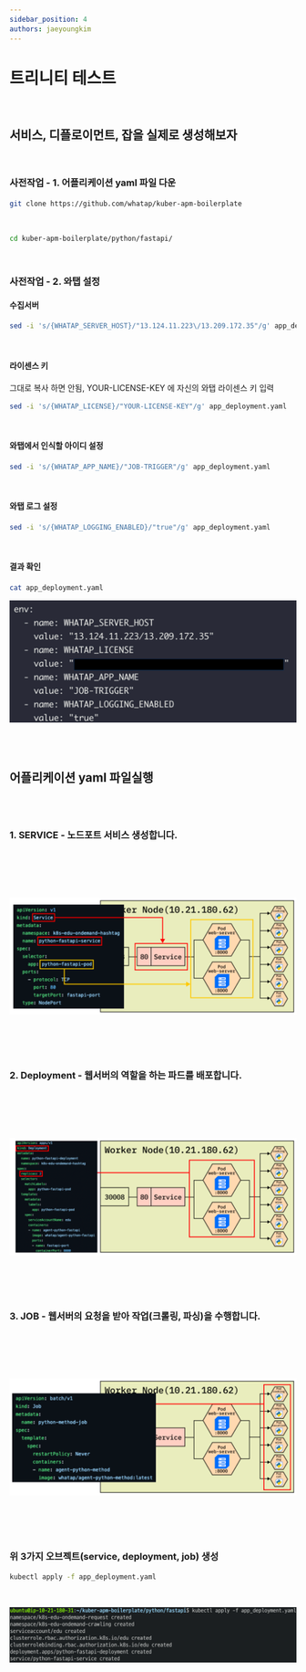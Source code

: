 ```yaml
---
sidebar_position: 4
authors: jaeyoungkim
---
```



# 트리니티 테스트
<br/>

## 서비스, 디플로이먼트, 잡을 실제로 생성해보자
<br/>

### 사전작업 - 1. 어플리케이션 yaml 파일 다운
```bash
git clone https://github.com/whatap/kuber-apm-boilerplate
```
<br/>

```bash
cd kuber-apm-boilerplate/python/fastapi/
```
<br/>

### 사전작업 - 2. 와탭 설정

#### 수집서버
```bash
sed -i 's/{WHATAP_SERVER_HOST}/"13.124.11.223\/13.209.172.35"/g' app_deployment.yaml
```
<br/>

#### 라이센스 키 
그대로 복사 하면 안됨, YOUR-LICENSE-KEY 에 자신의 와탭 라이센스 키 입력
```bash
sed -i 's/{WHATAP_LICENSE}/"YOUR-LICENSE-KEY"/g' app_deployment.yaml
```
<br/>


#### 와탭에서 인식할 아이디 설정
```bash
sed -i 's/{WHATAP_APP_NAME}/"JOB-TRIGGER"/g' app_deployment.yaml
```
<br/>

#### 와탭 로그 설정
```bash
sed -i 's/{WHATAP_LOGGING_ENABLED}/"true"/g' app_deployment.yaml
```
<br/>

#### 결과 확인

```bash
cat app_deployment.yaml
```

![whatap_result.png](./img/whatap_result.png)

<br/><br/>

## 어플리케이션 yaml 파일실행
<br/><br/>

### 1. SERVICE - 노드포트 서비스 생성합니다.
<br/><br/><br/><br/>

![yaml_service.png](./img/yaml_service.png)
<br/><br/><br/><br/><br/>

### 2. Deployment - 웹서버의 역할을 하는 파드를 배포합니다.
<br/><br/><br/><br/>

![yaml_dep.png](./img/yaml_dep.png)
<br/><br/><br/><br/><br/>

### 3. JOB - 웹서버의 요청을 받아 작업(크롤링, 파싱)을 수행합니다.
<br/><br/><br/><br/>

![yaml_job.png](./img/yaml_job.png)
<br/><br/><br/><br/><br/>


### 위 3가지 오브젝트(service, deployment, job) 생성

```bash
kubectl apply -f app_deployment.yaml
```
<br/>

![explosion.png](./img/explosion.png)